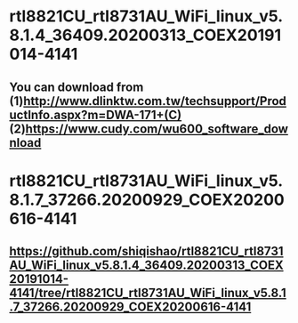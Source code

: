# rtl8821CU_rtl8731AU_WiFi_linux_v5.8.1.4_36409.20200313_COEX20191014-4141
## You can download from (1)http://www.dlinktw.com.tw/techsupport/ProductInfo.aspx?m=DWA-171+(C) (2)https://www.cudy.com/wu600_software_download
# rtl8821CU_rtl8731AU_WiFi_linux_v5.8.1.7_37266.20200929_COEX20200616-4141
## https://github.com/shiqishao/rtl8821CU_rtl8731AU_WiFi_linux_v5.8.1.4_36409.20200313_COEX20191014-4141/tree/rtl8821CU_rtl8731AU_WiFi_linux_v5.8.1.7_37266.20200929_COEX20200616-4141
